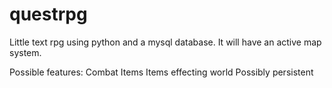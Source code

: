 # questrpg
Little text rpg using python and a mysql database. It will have an active map system.

Possible features:
  Combat
  Items
    Items effecting world
    Possibly persistent

